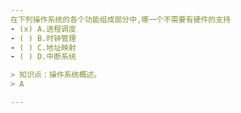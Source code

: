 ```yaml
---
在下列操作系统的各个功能组成部分中,哪一个不需要有硬件的支持
- (x) A.进程调度 
- ( ) B.时钟管理 
- ( ) C.地址映射 
- ( ) D.中断系统

> 知识点：操作系统概述。
> A

---
```

